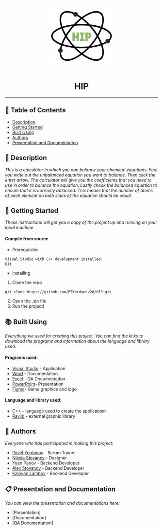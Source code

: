 <p align="center">
  <img src="https://github.com/PTYordanov20/HIP/blob/main/HIP/textures/logo.png" alt="Logo"/>
</p>

<h1 align="center"> HIP </h1>

<hr>

## 📄 Table of Contents
- [Description](#description)
- [Getting Started](#gettingStarted)
- [Built Using](#builtUsing)
- [Authors](#authors)
- [Presentation and Documentation](#presentationAndDocumentation)

## 📖 Description <a name="description"></a>
*This is a calculator in which you can balance your chemical equations. First you write out the unbalanced equation you want to balance. Then click the enter arrow. The calculator will give you the coefficients that you need to use in order to balance the equation. Lastly check the balanced equation to ensure that it is correctly balanced. This means that the number of atoms of each element on both sides of the equation should be equal.*

## 🔧 Getting Started <a name="gettingStarted"></a>
*These instructions will get you a copy of the project up and running on your local machine.*
#### Compile from source
- Prerequisites
```
Visual Studio with C++ development installed.
Git
```
- Installing
1. Clone the repo
```
git clone https://github.com/PTYordanov20/HIP.git
```
2. Open the .sln file
3. Run the project!

## 📚 Built Using <a name="builtUsing"></a>
*Everything we used for creating this project. You can find the links to download the programs and information about the language and library used.*

#### Programs used:
- [Visual Studio](https://visualstudio.microsoft.com) - Application
- [Word](https://www.microsoft.com/bg-bg/microsoft-365/word?activetab=tabs%3afaqheaderregion3) - Documentation
- [Excel](https://www.microsoft.com/en-us/microsoft-365/excel) - QA Documentation
- [PowerPoint](https://www.microsoft.com/en-us/microsoft-365/powerpoint)- Presentation
- [Figma](https://www.figma.com)- Game graphics and logo

#### Language and library used:
- [C++](https://isocpp.org/) - language used to create the applicatiom
- [Raylib](https://www.raylib.com/index.html) - external graphic library

## 👥 Authors <a name="authors"></a>
*Everyone who has participated in making this project:*

- [Pavel Yordanov](https://github.com/PTYordanov20) - Scrum Trainer
- [Nikola Stoyanov](https://github.com/NMStoyanov20) - Designer
- [Yoan Panov](https://github.com/YMPanov20) - Backend Developer
- [Alex Stoyanov](https://github.com/ASStoyanov20) - Backend Developer
- [Kaloyan Lambov](https://github.com/KBLambov20) - Backend Developer

## 📋 Presentation and Documentation <a name="presentationAndDocumentation"></a>
*You can view the presentation and documentations here:*

- [Presentation]
- [Documentation]
- [QA Documentation]
